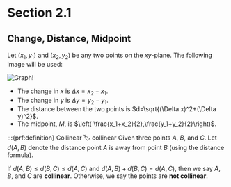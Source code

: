 # Section 2.1

## Change, Distance, Midpoint
Let $(x_1,y_1)$ and $(x_2,y_2)$ be any two points on the $xy$-plane. The following image will be used:

![Graph!](images/graph.png)

* The change in $x$ is $\Delta x = x_2 - x_1$.
* The change in $y$ is $\Delta y = y_2 - y_1$.
* The distance between the two points is $d=\sqrt{(\Delta x)^2+(\Delta y)^2}$.
* The midpoint, $M$, is $\left( \frac{x_1+x_2}{2},\frac{y_1+y_2}{2}\right)$.

:::{prf:definition} Collinear
:label: collinear
Given three points $A$, $B$, and $C$. Let $d(A,B)$ denote the distance point $A$ is away from point $B$ (using the distance formula).

If $d(A,B)\le d(B,C) \le d(A,C)$ and $d(A,B)+d(B,C) = d(A,C)$, then we say $A$, $B$, and $C$ are **collinear**. Otherwise, we say the points are **not collinear**.